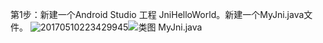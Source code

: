 第1步：新建一个Android Studio 工程 JniHelloWorld。新建一个MyJni.java文件。 
![20170510223429945](../../../Desktop/20170510223429945.png)![类图](../../../Desktop/类图.jpg)
MyJni.java